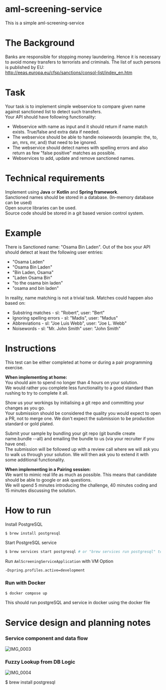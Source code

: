 # aml-screening-service

This is a simple aml-screening-service

# The Background
Banks are responsible for stopping money laundering. Hence it is necessary to avoid money transfers to terrorists and criminals. The list of such persons is published by EU:  
http://eeas.europa.eu/cfsp/sanctions/consol-list/index_en.htm

# Task
Your task is to implement simple webservice to compare given name against sanctioned list to detect such transfers.  
Your API should have following functionality:

- Webservice with name as input and it should return if name match
  exists. True/false and extra data if needed.
- The webservice should be able to handle noisewords (example: the, to,
  an, mrs, mr, and) that need to be ignored.
- The webservice should detect names with spelling errors and also
  return as few "false positive" matches as possible.
- Webservices to    add, update and remove sanctioned names.

# Technical requirements
Implement using **Java** or **Kotlin** and **Spring framework**.  
Sanctioned names should be stored in a database. (In-memory database can be used)  
Open source libraries can be used.  
Source code should be stored in a git based version control system.
# Example
There is Sanctioned name: "Osama Bin Laden". Out of the box your API should detect at least the following user entries:
- "Osama Laden"
- "Osama Bin Laden"
- "Bin Laden, Osama"
- "Laden Osama Bin"
- "to the osama bin laden"
- "osama and bin laden"

In reality, name matching is not a trivial task. Matches could happen also based on:

- Substring matches - sl: "Robert", user: "Bert"
- Ignoring spelling errors - sl: "Madis", user: "Madus"
- Abbreviations - sl: "Joe Luis Webb", user: "Joe L. Webb"
- Noisewords - sl: "Mr. John Smith" user: "John Smith"

# Instructions
This test can be either completed at home or during a pair programming exercise.  

**When implementing at home:**  
You should aim to spend no longer than 4 hours on your solution.  
We would rather you complete less functionality to a good standard than rushing to try to complete it all.  

Show us your workings by initialising a git repo and committing your changes as you go.  
Your submission should be considered the quality you would expect to open a PR, not to merge one. We don't expect the submission to be production standard or gold plated.  

Submit your sample by bundling your git repo (git bundle create name.bundle --all) and emailing the bundle to us (via your recruiter if you have one).  
The submission will be followed up with a review call where we will ask you to walk us through your solution. We will then ask you to extend it with some additional functionality.  

**When implementing in a Pairing session:**  
We want to mimic real life as much as possible. This means that candidate should be able to google or ask questions.  
We will spend 5 minutes introducing the challenge, 40 minutes coding and 15 minutes discussing the solution.

# How to run
 Install PostgreSQL

```bash
$ brew install postgresql
```

Start PostgreSQL service

```bash
$ brew services start postgresql # or "brew services run postgresql" to have it not restart at boot time
```

Run `AmlScreeningServiceApplication` with VM Option 

```agsl
-Dspring.profiles.active=development
```

### Run with Docker
```bash
$ docker compose up
```

This should run postgreSQL and service in docker using the docker file


# Service design and planning notes

### Service component and data flow

![IMG_0003](https://github.com/neelhridoy/aml-screening-service/assets/79056702/b93a7714-85c2-4a17-a5c0-3750254b5021)


### Fuzzy Lookup from DB Logic
![IMG_0004](https://github.com/neelhridoy/aml-screening-service/assets/79056702/591ff402-e1de-45d2-b6e8-afe783c296ce)

$ brew install postgresql
